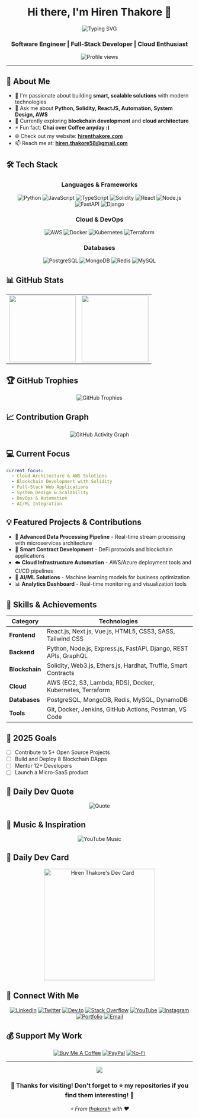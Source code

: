 <div align="center">
  
# Hi there, I'm Hiren Thakore 👋

<img src="https://readme-typing-svg.herokuapp.com?font=Fira+Code&size=22&duration=3000&pause=1000&color=36BCF7FF&center=true&vCenter=true&width=435&lines=Software+Engineer;Full-Stack+Developer;Cloud+Enthusiast;Blockchain+Developer;Problem+Solver" alt="Typing SVG" />

### Software Engineer | Full-Stack Developer | Cloud Enthusiast

<img src="https://komarev.com/ghpvc/?username=thakoreh&label=Profile%20views&color=0e75b6&style=flat" alt="Profile views" />

---

</div>

## 🚀 About Me

- 🔭 I'm passionate about building **smart, scalable solutions** with modern technologies
- 💬 Ask me about **Python, Solidity, ReactJS, Automation, System Design, AWS**
- 🌱 Currently exploring **blockchain development** and **cloud architecture**
- ⚡ Fun fact: **Chai over Coffee anyday :)**
- 🌐 Check out my website: **[hirenthakore.com](https://hirenthakore.com/)**
- 📫 Reach me at: **hiren.thakore58@gmail.com**

## 🛠️ Tech Stack

<div align="center">

### Languages & Frameworks
![Python](https://img.shields.io/badge/Python-3776AB?style=for-the-badge&logo=python&logoColor=white)
![JavaScript](https://img.shields.io/badge/JavaScript-F7DF1E?style=for-the-badge&logo=javascript&logoColor=black)
![TypeScript](https://img.shields.io/badge/TypeScript-007ACC?style=for-the-badge&logo=typescript&logoColor=white)
![Solidity](https://img.shields.io/badge/Solidity-363636?style=for-the-badge&logo=solidity&logoColor=white)
![React](https://img.shields.io/badge/React-20232A?style=for-the-badge&logo=react&logoColor=61DAFB)
![Node.js](https://img.shields.io/badge/Node.js-43853D?style=for-the-badge&logo=node.js&logoColor=white)
![FastAPI](https://img.shields.io/badge/FastAPI-005571?style=for-the-badge&logo=fastapi)
![Django](https://img.shields.io/badge/Django-092E20?style=for-the-badge&logo=django&logoColor=white)

### Cloud & DevOps
![AWS](https://img.shields.io/badge/Amazon_AWS-232F3E?style=for-the-badge&logo=amazon-aws&logoColor=white)
![Docker](https://img.shields.io/badge/Docker-2496ED?style=for-the-badge&logo=docker&logoColor=white)
![Kubernetes](https://img.shields.io/badge/Kubernetes-326ce5?style=for-the-badge&logo=kubernetes&logoColor=white)
![Terraform](https://img.shields.io/badge/Terraform-623CE4?style=for-the-badge&logo=terraform&logoColor=white)

### Databases
![PostgreSQL](https://img.shields.io/badge/PostgreSQL-316192?style=for-the-badge&logo=postgresql&logoColor=white)
![MongoDB](https://img.shields.io/badge/MongoDB-4EA94B?style=for-the-badge&logo=mongodb&logoColor=white)
![Redis](https://img.shields.io/badge/Redis-DC382D?style=for-the-badge&logo=redis&logoColor=white)
![MySQL](https://img.shields.io/badge/MySQL-005C84?style=for-the-badge&logo=mysql&logoColor=white)

</div>

## 📊 GitHub Stats

<div align="center">
  
<table>
<tr>
<td>
<img height="180em" src="https://github-readme-stats.vercel.app/api?username=thakoreh&show_icons=true&theme=tokyonight&include_all_commits=true&count_private=true&border_radius=10"/>
</td>
<td>
<img height="180em" src="https://github-readme-stats.vercel.app/api/top-langs/?username=thakoreh&layout=compact&langs_count=8&theme=tokyonight&border_radius=10"/>
</td>
</tr>
</table>

</div>

## 🏆 GitHub Trophies

<div align="center">
  
<img src="https://github-profile-trophy.vercel.app/?username=thakoreh&theme=tokyonight&column=7" alt="GitHub Trophies"/>

</div>

## 📈 Contribution Graph

<div align="center">
  
<img src="https://github-readme-activity-graph.vercel.app/graph?username=thakoreh&bg_color=0d1117&color=58a6ff&line=f85149&point=ffa657&area=true&hide_border=true" alt="GitHub Activity Graph"/>

</div>

## 💻 Current Focus

```yaml
current_focus:
  - Cloud Architecture & AWS Solutions
  - Blockchain Development with Solidity
  - Full-Stack Web Applications
  - System Design & Scalability
  - DevOps & Automation
  - AI/ML Integration
```

## 💡 Featured Projects & Contributions

- 🚀 **Advanced Data Processing Pipeline** - Real-time stream processing with microservices architecture
- 🔗 **Smart Contract Development** - DeFi protocols and blockchain applications
- ☁️ **Cloud Infrastructure Automation** - AWS/Azure deployment tools and CI/CD pipelines
- 🤖 **AI/ML Solutions** - Machine learning models for business optimization
- 📊 **Analytics Dashboard** - Real-time monitoring and visualization tools

## 🌟 Skills & Achievements

<div align="center">

| Category | Technologies |
|----------|-------------|
| **Frontend** | React.js, Next.js, Vue.js, HTML5, CSS3, SASS, Tailwind CSS |
| **Backend** | Python, Node.js, Express.js, FastAPI, Django, REST APIs, GraphQL |
| **Blockchain** | Solidity, Web3.js, Ethers.js, Hardhat, Truffle, Smart Contracts |
| **Cloud** | AWS (EC2, S3, Lambda, RDS), Docker, Kubernetes, Terraform |
| **Databases** | PostgreSQL, MongoDB, Redis, MySQL, DynamoDB |
| **Tools** | Git, Docker, Jenkins, GitHub Actions, Postman, VS Code |

</div>

## 🎯 2025 Goals

- [ ] Contribute to 5+ Open Source Projects
- [ ] Build and Deploy 8 Blockchain DApps
- [ ] Mentor 12+ Developers
- [ ] Launch a Micro-SaaS product

## 🌟 Daily Dev Quote

<div align="center">
  
![Quote](https://quotes-github-readme.vercel.app/api?type=horizontal&theme=tokyonight)

</div>

## 🎵 Music & Inspiration

<div align="center">
  
![YouTube Music](https://img.shields.io/badge/YouTube%20Music-FF0000?style=for-the-badge&logo=youtube-music&logoColor=white)

</div>

## 🌟 Daily Dev Card

<div align="center">
  <a href="https://app.daily.dev/hirenthakore">
    <img src="https://api.daily.dev/devcards/ffd201512af74935a5aa914e078d0f0a.png?r=pbl" width="300" alt="Hiren Thakore's Dev Card"/>
  </a>
</div>

## 🤝 Connect With Me

<div align="center">

[![LinkedIn](https://img.shields.io/badge/LinkedIn-0077B5?style=for-the-badge&logo=linkedin&logoColor=white)](https://linkedin.com/in/hirenthakore)
[![Twitter](https://img.shields.io/badge/Twitter-1DA1F2?style=for-the-badge&logo=twitter&logoColor=white)](https://twitter.com/hirenthakore)
[![Dev.to](https://img.shields.io/badge/dev.to-0A0A0A?style=for-the-badge&logo=dev.to&logoColor=white)](https://dev.to/hirenthakore)
[![Stack Overflow](https://img.shields.io/badge/Stack_Overflow-FE7A16?style=for-the-badge&logo=stack-overflow&logoColor=white)](https://stackoverflow.com/users/12203805/codername-hiren)
[![YouTube](https://img.shields.io/badge/YouTube-FF0000?style=for-the-badge&logo=youtube&logoColor=white)](https://www.youtube.com/c/developer's%20nation)
[![Instagram](https://img.shields.io/badge/Instagram-E4405F?style=for-the-badge&logo=instagram&logoColor=white)](https://instagram.com/hirenthakore_)
[![Portfolio](https://img.shields.io/badge/Portfolio-FF5722?style=for-the-badge&logo=todoist&logoColor=white)](https://hirenthakore.com/)
[![Email](https://img.shields.io/badge/Gmail-D14836?style=for-the-badge&logo=gmail&logoColor=white)](mailto:hiren.thakore58@gmail.com)

</div>

## 💰 Support My Work

<div align="center">

[![Buy Me A Coffee](https://img.shields.io/badge/Buy%20Me%20A%20Coffee-FFDD00?style=for-the-badge&logo=buy-me-a-coffee&logoColor=black)](https://buymeacoffee.com/hirenthakore)
[![PayPal](https://img.shields.io/badge/PayPal-00457C?style=for-the-badge&logo=paypal&logoColor=white)](https://paypal.me/hirenthakore)
[![Ko-Fi](https://img.shields.io/badge/Ko--fi-F16061?style=for-the-badge&logo=ko-fi&logoColor=white)](https://ko-fi.com/hirenthakore)

</div>

---

<div align="center">
  
<img src="https://capsule-render.vercel.app/api?type=waving&color=gradient&height=60&section=footer"/>

<h3>🌟 Thanks for visiting! Don't forget to ⭐ my repositories if you find them interesting! 🌟</h3>

  <i>⭐️ From [thakoreh](https://github.com/thakoreh) with ❤️</i>
</div>
